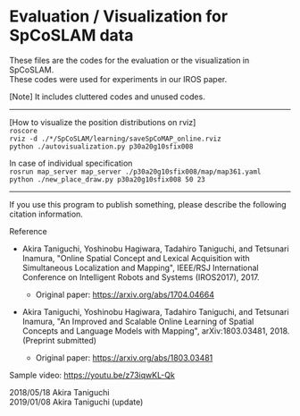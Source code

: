 # Evaluation / Visualization for SpCoSLAM data  

These files are the codes for the evaluation or the visualization in SpCoSLAM.  
These codes were used for experiments in our IROS paper.  

[Note] It includes cluttered codes and unused codes.  

-----
[How to visualize the position distributions on rviz]  
`roscore`  
`rviz -d ./*/SpCoSLAM/learning/saveSpCoMAP_online.rviz `  
`python ./autovisualization.py p30a20g10sfix008`  

In case of individual specification  
`rosrun map_server map_server ./p30a20g10sfix008/map/map361.yaml`  
`python ./new_place_draw.py p30a20g10sfix008 50 23 `  


-----
If you use this program to publish something, please describe the following citation information.  

Reference  
- Akira Taniguchi, Yoshinobu Hagiwara, Tadahiro Taniguchi, and Tetsunari Inamura, "Online Spatial Concept and Lexical Acquisition with Simultaneous Localization and Mapping", IEEE/RSJ International Conference on Intelligent Robots and Systems (IROS2017), 2017.  
    - Original paper: https://arxiv.org/abs/1704.04664  

- Akira Taniguchi, Yoshinobu Hagiwara, Tadahiro Taniguchi, and Tetsunari Inamura, "An Improved and Scalable Online Learning of Spatial Concepts and Language Models with Mapping", arXiv:1803.03481, 2018. (Preprint submitted)  
    - Original paper: https://arxiv.org/abs/1803.03481  


Sample video: https://youtu.be/z73iqwKL-Qk


2018/05/18 Akira Taniguchi  
2019/01/08 Akira Taniguchi (update)  
